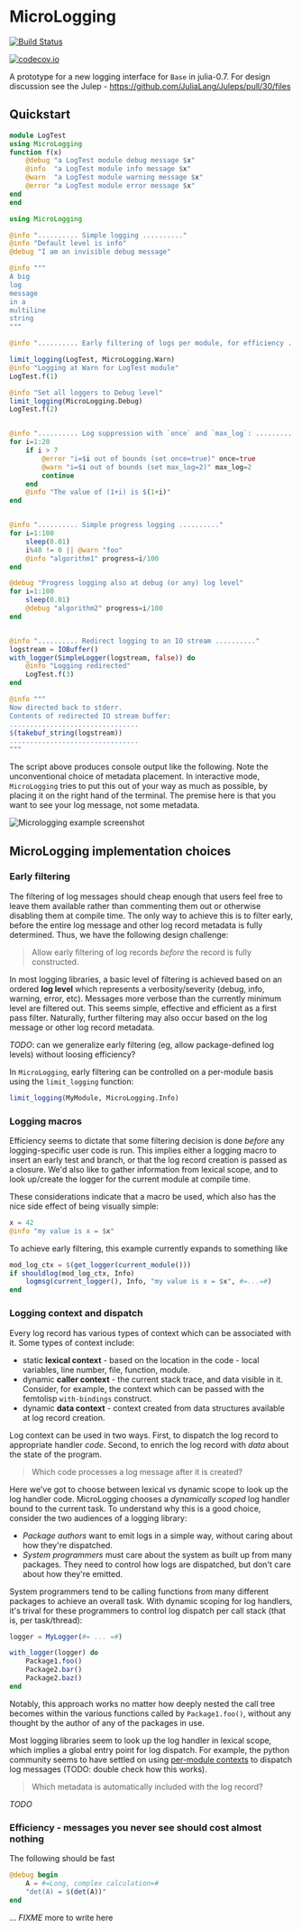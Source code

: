 # MicroLogging

[![Build Status](https://travis-ci.org/c42f/MicroLogging.jl.svg?branch=master)](https://travis-ci.org/c42f/MicroLogging.jl)

[![codecov.io](http://codecov.io/github/c42f/MicroLogging.jl/coverage.svg?branch=master)](http://codecov.io/github/c42f/MicroLogging.jl?branch=master)

A prototype for a new logging interface for `Base` in julia-0.7.  For design
discussion see the Julep - https://github.com/JuliaLang/Juleps/pull/30/files


## Quickstart

```julia
module LogTest
using MicroLogging
function f(x)
    @debug "a LogTest module debug message $x"
    @info  "a LogTest module info message $x"
    @warn  "a LogTest module warning message $x"
    @error "a LogTest module error message $x"
end
end

using MicroLogging

@info ".......... Simple logging .........."
@info "Default level is info"
@debug "I am an invisible debug message"

@info """
A big
log
message
in a
multiline
string
"""

@info ".......... Early filtering of logs per module, for efficiency .........."

limit_logging(LogTest, MicroLogging.Warn)
@info "Logging at Warn for LogTest module"
LogTest.f(1)

@info "Set all loggers to Debug level"
limit_logging(MicroLogging.Debug)
LogTest.f(2)


@info ".......... Log suppression with `once` and `max_log`: .........."
for i=1:20
    if i > 7
        @error "i=$i out of bounds (set once=true)" once=true
        @warn "i=$i out of bounds (set max_log=2)" max_log=2
        continue
    end
    @info "The value of (1+i) is $(1+i)"
end


@info ".......... Simple progress logging .........."
for i=1:100
    sleep(0.01)
    i%40 != 0 || @warn "foo"
    @info "algorithm1" progress=i/100
end

@debug "Progress logging also at debug (or any) log level"
for i=1:100
    sleep(0.01)
    @debug "algorithm2" progress=i/100
end


@info ".......... Redirect logging to an IO stream .........."
logstream = IOBuffer()
with_logger(SimpleLogger(logstream, false)) do
    @info "Logging redirected"
    LogTest.f(3)
end

@info """
Now directed back to stderr.
Contents of redirected IO stream buffer:
................................
$(takebuf_string(logstream))
................................
"""
```

The script above produces console output like the following.  Note the
unconventional choice of metadata placement.  In interactive mode,
`MicroLogging` tries to put this out of your way as much as possible, by
placing it on the right hand of the terminal.  The premise here is that you
want to see your log message, not some metadata.

![Micrologging example screenshot](doc/micrologging_example.png)


## MicroLogging implementation choices

### Early filtering

The filtering of log messages should cheap enough that users feel free to leave
them available rather than commenting them out or otherwise disabling them at
compile time. The only way to achieve this is to filter early, before the
entire log message and other log record metadata is fully determined. Thus, we
have the following design challenge:

> Allow early filtering of log records *before* the record is fully constructed.

In most logging libraries, a basic level of filtering is achieved based on an
ordered **log level** which represents a verbosity/severity (debug, info,
warning, error, etc).  Messages more verbose than the currently minimum level
are filtered out.  This seems simple, effective and efficient as a first pass
filter. Naturally, further filtering may also occur based on the log message or
other log record metadata.

*TODO*: can we generalize early filtering (eg, allow package-defined log
levels) without loosing efficiency?

In `MicroLogging`, early filtering can be controlled on a per-module basis
using the `limit_logging` function:

```julia
limit_logging(MyModule, MicroLogging.Info)
```

### Logging macros

Efficiency seems to dictate that some filtering decision is done *before* any
logging-specific user code is run. This implies either a logging macro to insert
an early test and branch, or that the log record creation is passed as a
closure. We'd also like to gather information from lexical scope, and to look
up/create the logger for the current module at compile time.

These considerations indicate that a macro be used, which also has the nice side
effect of being visually simple:

```julia
x = 42
@info "my value is x = $x"
```

To achieve early filtering, this example currently expands to something like

```julia
mod_log_ctx = $(get_logger(current_module()))
if shouldlog(mod_log_ctx, Info)
    logmsg(current_logger(), Info, "my value is x = $x", #=...=#)
end
```

### Logging context and dispatch

Every log record has various types of context which can be associated with it.
Some types of context include:

* static **lexical context** - based on the location in the code - local
    variables, line number, file, function, module.
* dynamic **caller context** - the current stack trace, and data visible in
    it. Consider, for example, the context which can be passed with the
    femtolisp `with-bindings` construct.
* dynamic **data context** - context created from data structures available at
    log record creation.

Log context can be used in two ways.  First, to dispatch the log record to
appropriate handler *code*.  Second, to enrich the log record with *data* about
the state of the program.

> Which code processes a log message after it is created?

Here we've got to choose between lexical vs dynamic scope to look up the log
handler code.  MicroLogging chooses a *dynamically scoped* log handler bound to
the current task.  To understand why this is a good choice, consider the two
audiences of a logging library:

* *Package authors* want to emit logs in a simple way, without caring about how
  they're dispatched.
* *System programmers* must care about the system as built up from many
  packages. They need to control how logs are dispatched, but don't care about
  how they're emitted.

System programmers tend to be calling functions from many different packages to
achieve an overall task. With dynamic scoping for log handlers, it's trival for
these programmers to control log dispatch per call stack (that is, per
task/thread):

```julia
logger = MyLogger(#= ... =#)

with_logger(logger) do
    Package1.foo()
    Package2.bar()
    Package2.baz()
end
```

Notably, this approach works no matter how deeply nested the call tree becomes
within the various functions called by `Package1.foo()`, without any thought by
the author of any of the packages in use.

Most logging libraries seem to look up the log handler in lexical scope, which
implies a global entry point for log dispatch.  For example, the python
community seems to have settled on using
[per-module contexts](https://docs.python.org/3/library/logging.html#logger-objects)
to dispatch log messages (TODO: double check how this works).

> Which metadata is automatically included with the log record?

*TODO*

### Efficiency - messages you never see should cost almost nothing

The following should be fast

```julia
@debug begin
    A = #=Long, complex calculation=#
    "det(A) = $(det(A))"
end
```

... *FIXME* more to write here

